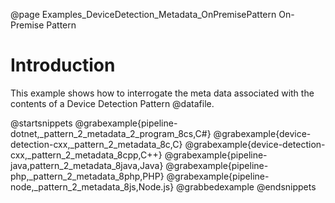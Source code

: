 @page Examples_DeviceDetection_Metadata_OnPremisePattern On-Premise Pattern

# Introduction

This example shows how to interrogate the meta data associated with the contents of a Device Detection Pattern @datafile.

@startsnippets
@grabexample{pipeline-dotnet,_pattern_2_metadata_2_program_8cs,C#}
@grabexample{device-detection-cxx,_pattern_2_metadata_8c,C}
@grabexample{device-detection-cxx,_pattern_2_metadata_8cpp,C++}
@grabexample{pipeline-java,pattern_2_metadata_8java,Java}
@grabexample{pipeline-php,_pattern_2_metadata_8php,PHP}
@grabexample{pipeline-node,_pattern_2_metadata_8js,Node.js}
@grabbedexample
@endsnippets
